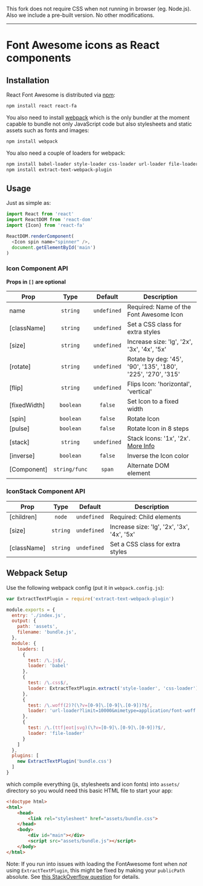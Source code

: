 This fork does not require CSS when not running in browser (eg. Node.js).
Also we include a pre-built version. No other modifications.

----

# Font Awesome icons as React components

## Installation

React Font Awesome is distributed via [npm][]:

```bash
npm install react react-fa
```

You also need to install [webpack][] which is the only bundler at the moment
capable to bundle not only JavaScript code but also stylesheets and static
assets such as fonts and images:

```bash
npm install webpack
```

You also need a couple of loaders for webpack:

```bash
npm install babel-loader style-loader css-loader url-loader file-loader
npm install extract-text-webpack-plugin
```

## Usage

Just as simple as:

```javascript
import React from 'react'
import ReactDOM from 'react-dom'
import {Icon} from 'react-fa'

ReactDOM.renderComponent(
  <Icon spin name="spinner" />,
  document.getElementById('main')
)
```

### Icon Component API

**Props in `[]` are optional**

|Prop       |Type    |Default    |Description                                 |
|-----------|:------:|:---------:|--------------------------------------------|
|name       |`string`|`undefined`|Required: Name of the Font Awesome Icon     |
|[className]|`string`|`undefined`|Set a CSS class for extra styles            |
|[size]     |`string`|`undefined`|Increase size: 'lg', '2x', '3x', '4x', '5x' |
|[rotate]   |`string`|`undefined`|Rotate by deg: '45', '90', '135', '180', '225', '270', '315'|
|[flip]     |`string`|`undefined`|Flips Icon: 'horizontal', 'vertical'        |
|[fixedWidth]|`boolean`|`false`|Set Icon to a fixed width                   |
|[spin]     |`boolean`| `false`|Rotate Icon|
|[pulse]     |`boolean`|`false`|Rotate Icon in 8 steps|
|[stack]     |`string` |`undefined`|Stack Icons: '1x', '2x'. [More Info][]
|[inverse]   |`boolean`|`false`|Inverse the Icon color|
|[Component] |`string/func`|`span`|Alternate DOM element |

### IconStack Component API

|Prop       |Type    |Default    |Description                                 |
|-----------|:------:|:---------:|--------------------------------------------|
|[children] |`node`|`undefined`|Required: Child elements |
|[size]     |`string`|`undefined`|Increase size: 'lg', '2x', '3x', '4x', '5x' |
|[className]|`string`|`undefined`|Set a CSS class for extra styles            |

## Webpack Setup

Use the following webpack config (put it in `webpack.config.js`):

```javascript
var ExtractTextPlugin = require('extract-text-webpack-plugin')

module.exports = {
  entry: './index.js',
  output: {
    path: 'assets',
    filename: 'bundle.js',
  },
  module: {
    loaders: [
      {
        test: /\.js$/,
        loader: 'babel'
      },
      {
        test: /\.css$/,
        loader: ExtractTextPlugin.extract('style-loader', 'css-loader')
      },
      {
        test: /\.woff(2)?(\?v=[0-9]\.[0-9]\.[0-9])?$/,
        loader: 'url-loader?limit=10000&mimetype=application/font-woff'
      },
      {
        test: /\.(ttf|eot|svg)(\?v=[0-9]\.[0-9]\.[0-9])?$/,
        loader: 'file-loader'
      }
    ]
  },
  plugins: [
    new ExtractTextPlugin('bundle.css')
  ]
}
```

which compile everything (js, stylesheets and icon fonts) into `assets/`
directory so you would need this basic HTML file to start your app:

```html
<!doctype html>
<html>
    <head>
        <link rel="stylesheet" href="assets/bundle.css">
    </head>
    <body>
        <div id="main"></div>
        <script src="assets/bundle.js"></script>
    </body>
</html>
```

Note: If you run into issues with loading the FontAwesome font when *not* using `ExtractTextPlugin`, this might be fixed by making your `publicPath` absolute. See [this StackOverflow question](http://stackoverflow.com/questions/34133808/webpack-ots-parsing-error-loading-fonts/34133809#34133809) for details.

[webpack]: http://webpack.github.io/
[npm]: http://npmjs.org
[More Info]: http://fontawesome.io/examples/ 'Scroll to stacked icons'
